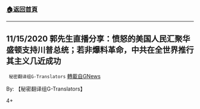 ###  [:house:返回首頁](https://github.com/ourhimalayas/txt)
---

## 11/15/2020 郭先生直播分享：愤怒的美国人民汇聚华盛顿支持川普总统；若非爆料革命，中共在全世界推行其主义几近成功
` 秘密翻译组G-Translators` [轉載自GNews](https://gnews.org/zh-hans/565404/)

By: 【秘密翻译组G-Translators】

4+
